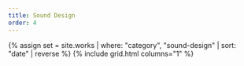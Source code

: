 ```yaml
---
title: Sound Design
order: 4
---
```


{% assign set = site.works | where: "category", "sound-design" | sort: "date" | reverse %}
{% include grid.html columns="1" %}
